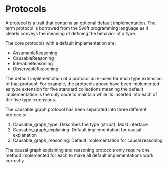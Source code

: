 # Protocols

A protocol is a trait that contains an optional default implementation.
The term protocol is borrowed from the Swift programming language as
it clearly conveys the meaning of defining the behavior of a type. 

The core protocols with a default implementation are:
* AssumableReasoning
* CausableReasoning
* InferableReasoning
* ObservableReasoning

The default implementation of a protocol is re-used for each type extension of that protocol.
For example, the protocols above have been implemented as type extension for five standard collections
meaning the default implementation is the only code to maintain while its inserted into each of the five type extensions.

The causable graph protocol has been separated into three different protocols:

1) Causable_graph_type: Describes the type (struct). Most interface
2) Causable_graph_explaining: Default implementation for causal explanation 
3) Causable_graph_reasoning: Default implementation for causal reasoning

The causal graph explaining and reasoning protocols only require one 
method implemented for each to make all default implementations work correctly. 
